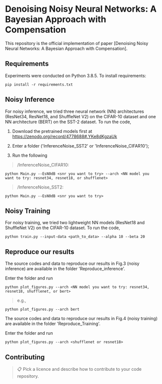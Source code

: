 # Denoising Noisy Neural Networks: A Bayesian Approach with Compensation

This repository is the official implementation of paper [Denoising Noisy Neural Networks: A Bayesian Approach with Compensation].
<!-- (add arXiv link) -->

<!-- >📋  Optional: If you find this repository useful, pls cite as include a graphic explaining your approach/main result, bibtex entry, link to demos, blog posts and tutorials -->

## Requirements

Experiments were conducted on Python 3.8.5. To install requirements:

```setup
pip install -r requirements.txt
```

## Noisy Inference

For noisy inference, we tried three neural network (NN) architectures (ResNet34, ResNet18, and ShuffleNet V2) on the CIFAR-10 dataset and one NN architecture (BERT) on the SST-2 dataset. To run the code, 

1. Download the pretrained models first at https://zenodo.org/record/4778688#.YKe8dKgzaUk

2. Enter a folder ('InferenceNoise_SST2' or 'InferenceNoise_CIFAR10');

3. Run the following

> /InferenceNoise_CIFAR10:
```train
python Main.py --EsN0dB <snr you want to try> --arch <NN model you want to try: resnet34, resnet18, or shufflenet>
```

> /InferenceNoise_SST2:
```train
python Main.py --EsN0dB <snr you want to try>
```


## Noisy Training

For noisy training, we tried two lightweight NN models (ResNet18 and ShuffleNet V2) on the CIFAR-10 dataset. To run the code, 

```train
python train.py --input-data <path_to_data> --alpha 10 --beta 20
```



## Reproduce our results

The source codes and data to reproduce our results in Fig.3 (noisy inference) are available in the folder 'Reproduce_inference'.

Enter the folder and run

```train
python plot_figures.py --arch <NN model you want to try: resnet34, resnet18, shufflenet, or bert>
```
> e.g.,
```train
python plot_figures.py --arch bert
```

<!-- <img src="https://github.com/lynshao/NoisyNN/blob/main/Reproduce_inference/Fig3a.png" width="450" alt="Fig3a"/>
<img src="https://github.com/lynshao/NoisyNN/blob/main/Reproduce_inference/Fig3b.png" width="450" alt="Fig3b"/>
<img src="https://github.com/lynshao/NoisyNN/blob/main/Reproduce_inference/Fig3c.png" width="450" alt="Fig3c"/>
<img src="https://github.com/lynshao/NoisyNN/blob/main/Reproduce_inference/Fig3d.png" width="450" alt="Fig3d"/> -->

The source codes and data to reproduce our results in Fig.4 (noisy training) are available in the folder 'Reproduce_Training'.

Enter the folder and run

```train
python plot_figures.py --arch <shufflenet or resnet18>
```

## Contributing

>📋  Pick a licence and describe how to contribute to your code repository. 
